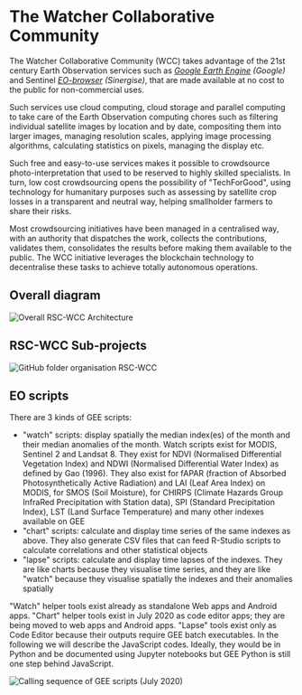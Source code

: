 # The Watcher Collaborative Community

The Watcher Collaborative Community (WCC) takes advantage of the 21st century Earth Observation services such as _[Google Earth Engine](https://code.earthengine.google.com/) (Google)_ and Sentinel _[EO-browser](https://apps.sentinel-hub.com/eo-browser/) (Sinergise)_, that are made available at no cost to the public for non-commercial uses. 

Such services use cloud computing, cloud storage and parallel computing to take care of the Earth Observation computing chores such as filtering individual satellite images by location and by date, compositing them into larger images, managing resolution scales, applying image processing algorithms, calculating statistics on pixels, managing the display etc.

Such free and easy-to-use services makes it possible to crowdsource photo-interpretation that used to be reserved to highly skilled specialists. In turn, low cost crowdsourcing opens the possibility of "TechForGood", using technology for humanitary purposes such as assessing by satellite crop losses in a transparent and neutral way, helping smallholder farmers to share their risks.

Most crowdsourcing initiatives have been managed in a centralised way, with an authority that dispatches the work, collects the contributions, validates them, consolidates the results before making them available to the public. The WCC initiative leverages the blockchain technology to decentralise these tasks to achieve totally autonomous operations.

## Overall diagram
![Overall RSC-WCC Architecture](https://raw.githubusercontent.com/kvutien/Top-Level/master/common/images/20200717%20RSC-WCC%20Overall%20Architecture.png)

## RSC-WCC Sub-projects
![GitHub folder organisation RSC-WCC](https://github.com/kvutien/Top-Level/blob/master/common/images/20200717%20WCC%20Github%20Folders.png)

## EO scripts
There are 3 kinds of GEE scripts:
* "watch" scripts: display spatially the median index(es) of the month and their median anomalies of the month. Watch scripts exist for MODIS, Sentinel 2 and Landsat 8. They exist for NDVI (Normalised Differential Vegetation Index) and NDWI (Normalised Differential Water Index) as defined by Gao (1996). They also exist for fAPAR (fraction of Absorbed Photosynthetically Active Radiation) and LAI (Leaf Area Index) on MODIS, for SMOS (Soil Moisture), for CHIRPS (Climate Hazards Group InfraRed Precipitation with Station data), SPI (Standard Precipitation Index), LST (Land Surface Temperature) and many other indexes available on GEE
* "chart" scripts: calculate and display time series of the same indexes as above. They also generate CSV files that can feed R-Studio scripts to calculate correlations and other statistical objects
* "lapse" scripts: calculate and display time lapses of the indexes. They are like charts because they visualise time series, and they are like "watch" because they visualise spatially the indexes and their anomalies spatially

"Watch" helper tools exist already as standalone Web apps and Android apps. "Chart" helper tools exist in July 2020 as code editor apps; they are being moved to web apps and Android apps. "Lapse" tools exist only as Code Editor because their outputs require GEE batch executables. In the following we will describe the JavaScript codes. Ideally, they would be in Python and be documented using Jupyter notebooks but GEE Python is still one step behind JavaScript.

![Calling sequence of GEE scripts (July 2020)](https://github.com/kvutien/Top-Level/blob/master/common/images/20200718%20WCC%20Libraries.png) 
